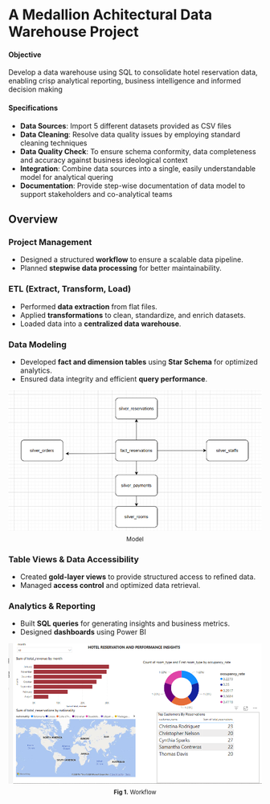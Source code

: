 # A Medallion Achitectural Data Warehouse Project
#### Objective
Develop a data warehouse using SQL to consolidate hotel reservation data, enabling crisp analytical reporting, business intelligence and informed decision making

#### Specifications
- **Data Sources**: Import 5 different datasets provided as CSV files
- **Data Cleaning**: Resolve data quality issues by employing standard cleaning techniques
- **Data Quality Check**: To ensure schema conformity, data completeness and accuracy against business ideological context
- **Integration**: Combine data sources into a single, easily understandable model for analytical quering
- **Documentation**: Provide step-wise documentation of data model to support stakeholders and co-analytical teams


## **Overview**
### **Project Management**
- Designed a structured **workflow** to ensure a scalable data pipeline.
- Planned **stepwise data processing** for better maintainability.

### **ETL (Extract, Transform, Load)**
- Performed **data extraction** from flat files.
- Applied **transformations** to clean, standardize, and enrich datasets.
- Loaded data into a **centralized data warehouse**.

### **Data Modeling**
- Developed **fact and dimension tables** using **Star Schema** for optimized analytics.
- Ensured data integrity and efficient **query performance**.

<div align="center">
  <img src="https://github.com/fredie7/sql_data_warehouse/blob/main/images/model.png?raw=true" />
  <br>
   <sub><b></b> Model</sub>
</div>

### **Table Views & Data Accessibility**
- Created **gold-layer views** to provide structured access to refined data.
- Managed **access control** and optimized data retrieval.

### **Analytics & Reporting**
- Built **SQL queries** for generating insights and business metrics.
- Designed **dashboards** using Power BI

<div align="center">
  <img src="https://github.com/fredie7/sql_data_warehouse/blob/main/Hotel%20Analysis%20Dashboard.png?raw=true" />
  <br>
   <sub><b>Fig 1.</b> Workflow</sub>
</div>


